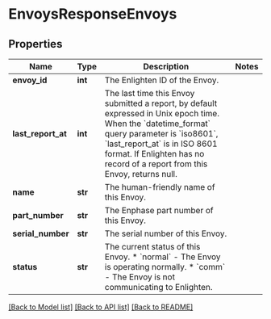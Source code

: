 # EnvoysResponseEnvoys


## Properties
Name | Type | Description | Notes
------------ | ------------- | ------------- | -------------
**envoy_id** | **int** | The Enlighten ID of the Envoy. | 
**last_report_at** | **int** | The last time this Envoy submitted a report, by default expressed in Unix epoch time. When the &#x60;datetime_format&#x60; query parameter is &#x60;iso8601&#x60;, &#x60;last_report_at&#x60; is in ISO 8601 format. If Enlighten has no record of a report from this Envoy, returns null. | 
**name** | **str** | The human-friendly name of this Envoy. | 
**part_number** | **str** | The Enphase part number of this Envoy. | 
**serial_number** | **str** | The serial number of this Envoy. | 
**status** | **str** | The current status of this Envoy. * &#x60;normal&#x60; - The Envoy is operating normally. * &#x60;comm&#x60; - The Envoy is not communicating to Enlighten. | 

[[Back to Model list]](../README.md#documentation-for-models) [[Back to API list]](../README.md#documentation-for-api-endpoints) [[Back to README]](../README.md)


